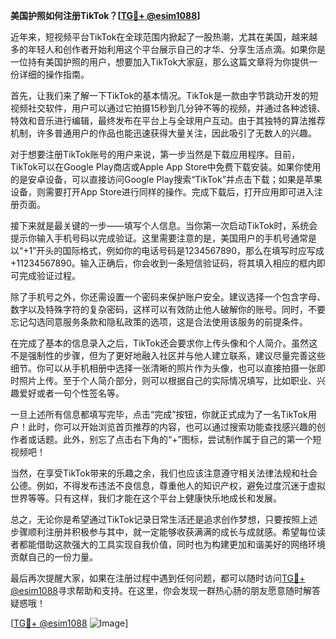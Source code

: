 **美国护照如何注册TikTok？[[TG💪+ @esim1088](https://t.me/s/esim1088)]**

近年来，短视频平台TikTok在全球范围内掀起了一股热潮，尤其在美国，越来越多的年轻人和创作者开始利用这个平台展示自己的才华、分享生活点滴。如果你是一位持有美国护照的用户，想要加入TikTok大家庭，那么这篇文章将为你提供一份详细的操作指南。

首先，让我们来了解一下TikTok的基本情况。TikTok是一款由字节跳动开发的短视频社交软件，用户可以通过它拍摄15秒到几分钟不等的视频，并通过各种滤镜、特效和音乐进行编辑，最终发布在平台上与全球用户互动。由于其独特的算法推荐机制，许多普通用户的作品也能迅速获得大量关注，因此吸引了无数人的兴趣。

对于想要注册TikTok账号的用户来说，第一步当然是下载应用程序。目前，TikTok可以在Google Play商店或Apple App Store中免费下载安装。如果你使用的是安卓设备，可以直接访问Google Play搜索“TikTok”并点击下载；如果是苹果设备，则需要打开App Store进行同样的操作。完成下载后，打开应用即可进入注册页面。

接下来就是最关键的一步——填写个人信息。当你第一次启动TikTok时，系统会提示你输入手机号码以完成验证。这里需要注意的是，美国用户的手机号通常是以“+1”开头的国际格式，例如你的电话号码是1234567890，那么在填写时应写成+11234567890。输入正确后，你会收到一条短信验证码，将其填入相应的框内即可完成验证过程。

除了手机号之外，你还需设置一个密码来保护账户安全。建议选择一个包含字母、数字以及特殊字符的复杂密码，这样可以有效防止他人破解你的账号。同时，不要忘记勾选同意服务条款和隐私政策的选项，这是合法使用该服务的前提条件。

在完成了基本的信息录入之后，TikTok还会要求你上传头像和个人简介。虽然这不是强制性的步骤，但为了更好地融入社区并与他人建立联系，建议尽量完善这些细节。你可以从手机相册中选择一张清晰的照片作为头像，也可以直接拍摄一张即时照片上传。至于个人简介部分，则可以根据自己的实际情况填写，比如职业、兴趣爱好或者一句个性签名等。

一旦上述所有信息都填写完毕，点击“完成”按钮，你就正式成为了一名TikTok用户！此时，你可以开始浏览首页推荐的内容，也可以通过搜索功能查找感兴趣的创作者或话题。此外，别忘了点击右下角的“+”图标，尝试制作属于自己的第一个短视频吧！

当然，在享受TikTok带来的乐趣之余，我们也应该注意遵守相关法律法规和社会公德。例如，不得发布违法不良信息，尊重他人的知识产权，避免过度沉迷于虚拟世界等等。只有这样，我们才能在这个平台上健康快乐地成长和发展。

总之，无论你是希望通过TikTok记录日常生活还是追求创作梦想，只要按照上述步骤顺利注册并积极参与其中，就一定能够收获满满的成长与成就感。希望每位读者都能借助这款强大的工具实现自我价值，同时也为构建更加和谐美好的网络环境贡献自己的一份力量。

最后再次提醒大家，如果在注册过程中遇到任何问题，都可以随时访问[TG💪+ @esim1088](https://t.me/s/esim1088)寻求帮助和支持。在这里，你会发现一群热心肠的朋友愿意随时解答疑惑哦！

[[TG💪+ @esim1088](https://t.me/s/esim1088) ![Image](https://i.postimg.cc/4NQfJmqS/Snipaste-2025-05-13-00-14-12.png)]